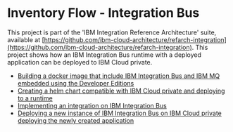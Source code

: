 # Inventory Flow - Integration Bus

This project is part of the 'IBM Integration Reference Architecture' suite, available at [https://github.com/ibm-cloud-architecture/refarch-integration](https://github.com/ibm-cloud-architecture/refarch-integration). This project shows how an IBM Integration Bus runtime with a deployed application can be deployed to IBM Cloud private. 

* [Building a docker image that include IBM Integration Bus and IBM MQ embedded using the Developer Editions](docker/README.md)
* [Creating a helm chart compatible with IBM Cloud private and deploying to a runtime](helm/README.md)
* [Implementing an integration on IBM Integration Bus](integration/README.md)
* [Deploying a new instance of IBM Integration Bus on IBM Cloud private deploying the newly created application](deploy/README.md) 

